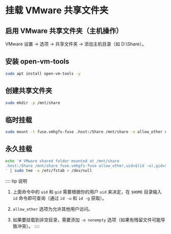 # 挂载 VMware 共享文件夹

## ​启用 VMware 共享文件夹（主机操作）​​

VMware 设置 → ​​选项 → 共享文件夹 → 添加主机目录​​（如 D:\Share）。

## 安装 open-vm-tools

```bash
sudo apt install open-vm-tools -y
```

## 创建共享文件夹

```bash
sudo mkdir -p /mnt/share
```

## 临时挂载

```bash
sudo mount -t fuse.vmhgfs-fuse .host:/Share /mnt/share -o allow_other uid=$(id -u) -o gid=$(id -g) -o umask=022
```

## 永久挂载

```bash
echo '# VMware shared folder mounted at /mnt/share
.host:/Share /mnt/share fuse.vmhgfs-fuse allow_other,uid=$(id -u),gid=$(id -g),umask=022 0 0
' | sudo tee -a /etc/fstab > /dev/null
```

:::: tip 说明

1. 上面命令中的 `uid` 和 `gid` 需要根据你的用户 `uid` 来决定，在 `$HOME` 目录输入 `id` 命令即可查询（通过 `id -u` 和 `id -g` 获取）。

2. `allow_other` 选项为允许其他用户访问。

3. 如果要挂载到非空目录，需要添加 `-o nonempty` 选项（如果有残留文件可能导致冲突）。
::::
